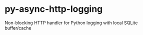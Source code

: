 # py-async-http-logging
Non-blocking HTTP handler for Python logging with local SQLite buffer/cache
